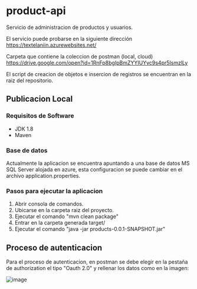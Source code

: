 # product-api
Servicio de administracion de productos y usuarios.

El servicio puede probarse en la siguiente dirección
https://textelaniin.azurewebsites.net/

Carpeta que contiene la coleccion de postman (local, cloud) 
https://drive.google.com/open?id=1RnFp8bgIpBmZYYIUYvc9s4pr5IsmzlLy

El  script de creacion de objetos e insercion de registros se encuentran en la raiz del repositorio.

## Publicacion Local
### Requisitos de Software
- JDK 1.8
- Maven

### Base de datos
Actualmente la aplicacion se encuentra apuntando a una base de datos MS SQL Server alojada en azure, esta configuracion se puede cambiar en el archivo application.properties.

### Pasos para ejecutar la aplicacion
1. Abrir consola de comandos.
2. Ubicarse en la carpeta raiz del proyecto.
3. Ejecutar el comando "mvn clean package"
4. Entrar en la carpeta generada target/
5. Ejecutar el comando "java -jar products-0.0.1-SNAPSHOT.jar"


## Proceso de autenticacion

Para el proceso de autenticacion, en postman se debe elegir en la pestaña de authorization el tipo "Oauth 2.0" y rellenar los datos como en la imagen:

![image](https://user-images.githubusercontent.com/5969482/79080564-41acaa80-7cd3-11ea-99a8-5feec51be863.png)
